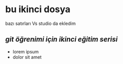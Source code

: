 # bu ikinci dosya
bazı satırları Vs studio da ekledim

## *git öğrenimi için ikinci eğitim serisi*
+ lorem ipsum
+ dolor sit amet